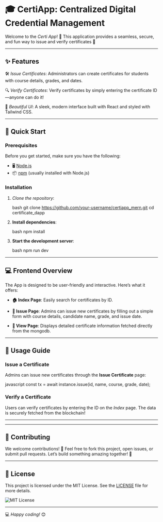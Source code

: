 # 🎓 CertiApp: Centralized Digital Credential Management

Welcome to the *Certi App*! 🌟 This application provides a seamless, secure, and fun way to issue and verify certificates 🚀


---


## ✨ Features

🛠 *Issue Certificates*: Administrators can create certificates for students with course details, grades, and dates.

🔍 *Verify Certificates*: Verify certificates by simply entering the certificate ID—anyone can do it!

🎨 *Beautiful UI*: A sleek, modern interface built with React and styled with Tailwind CSS.

---

## 🚀 Quick Start

### Prerequisites

Before you get started, make sure you have the following:

- 🖥 [Node.js](https://nodejs.org/)
- 📦 [npm](https://www.npmjs.com/) (usually installed with Node.js)

### Installation

1. *Clone the repository*:

   bash
   git clone https://github.com/your-username/certiapp_mern.git
   cd certificate_dapp

2. **Install dependencies**:

   bash
   npm install
   

3. **Start the development server**:

   bash
   npm run dev
   


---

## 💻 Frontend Overview

The App is designed to be user-friendly and interactive. Here’s what it offers:

- **🏠 Index Page**: Easily search for certificates by ID.
  
- **📝 Issue Page**: Admins can issue new certificates by filling out a simple form with course details, candidate name, grade, and issue date.
  
- **📜 View Page**: Displays detailed certificate information fetched directly from the mongodb.

---

## 🎯 Usage Guide


### Issue a Certificate

Admins can issue new certificates through the **Issue Certificate** page:

javascript
const tx = await instance.issue(id, name, course, grade, date);

### Verify a Certificate

Users can verify certificates by entering the ID on the *Index* page. The data is securely fetched from the blockchain!

---


---

## 🤝 Contributing

We welcome contributions! 🙌 Feel free to fork this project, open issues, or submit pull requests. Let’s build something amazing together! 🚀

---

## 📝 License

This project is licensed under the MIT License. See the [LICENSE](Licence) file for more details.

![MIT License](https://img.shields.io/badge/License-MIT-blue.svg)

---

💻 *Happy coding!* 😊
